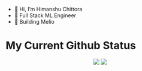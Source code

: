 - 👋 Hi, I’m Himanshu Chittora
- 👀 Full Stack ML Engineer
- 🌱 Building Melio

# My Current Github Status

<p align="center">
    <img src="https://github-readme-stats.vercel.app/api?username=Heman23908&title_color=8957e5&text_color=c9d1d9&icon_color=3fb950&bg_color=0d1117&hide_border=true&hide_title=true&show_icons=true&include_all_commits=true&count_private=true">
    <img src="https://github-readme-stats.vercel.app/api/top-langs/?username=Heman23908&title_color=f0883e&text_color=c9d1d9&bg_color=0d1117&hide_border=true&hide=html&layout=compact&langs_count=7">
</p>
